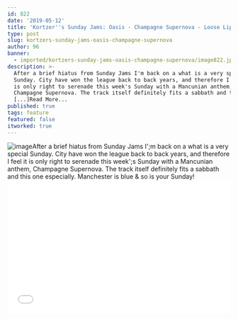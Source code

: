 ```yaml
---
id: 822
date: '2019-05-12'
title: 'Kortzer''s Sunday Jams: Oasis - Champagne Supernova - Loose Lips'
type: post
slug: kortzers-sunday-jams-oasis-champagne-supernova
author: 96
banner:
  - imported/kortzers-sunday-jams-oasis-champagne-supernova/image822.jpeg
description: >-
  After a brief hiatus from Sunday Jams I'm back on a what is a very special
  Sunday. City have won the league back to back years, and therefore I feel it
  is only right to serenade this week's Sunday with a Mancunian anthem,
  Champagne Supernova. The track itself definitely fits a sabbath and this one
  [...]Read More...
published: true
tags: feature
featured: false
itworked: true
---
```

![image](../imported/kortzers-sunday-jams-oasis-champagne-supernova/image822.jpeg)After a brief hiatus from Sunday Jams I';m back on a what is a very special Sunday. City have won the league back to back years, and therefore I feel it is only right to serenade this week';s Sunday with a Mancunian anthem, Champagne Supernova. The track itself definitely fits a sabbath and this one especially. Manchester is blue & so is your Sunday!<iframe width='100%' height='300' scrolling='no' frameborder='no' allow='autoplay' src='//www.youtube.com/embed/tI-5uv4wryI?wmode=opaque'></iframe>